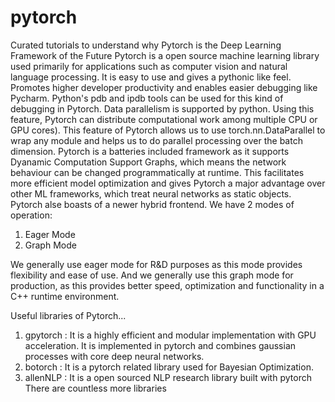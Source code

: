 # pytorch

Curated tutorials to understand why Pytorch is the Deep Learning Framework of the Future
Pytorch is a open source machine learning library used primarily for applications such as computer vision and natural language processing.
It is easy to use and gives a pythonic like feel. Promotes higher developer productivity and enables easier debugging like Pycharm. Python's pdb and ipdb tools can be used for this kind of debugging in Pytorch. Data 
parallelism is supported by python. Using this feature, Pytorch can distribute computational work among multiple CPU or GPU cores). This feature of Pytorch allows us to use torch.nn.DataParallel to wrap any module and helps us to do parallel processing over the batch dimension. Pytorch is a batteries included framework as it supports Dyanamic Computation Support Graphs, which means the network behaviour can be changed programmatically at runtime. This facilitates more efficient model optimization and gives Pytorch a major advantage over other ML frameworks, which treat neural networks as static objects. Pytorch alse boasts of a newer hybrid frontend. We have 2 modes of operation:
1. Eager Mode 
2. Graph Mode 

We generally use eager mode for R&D purposes as this mode provides flexibility and ease of use. And we generally use this graph mode for production, as this provides better speed, optimization and functionality in a C++ runtime environment. 

Useful libraries of Pytorch...

1. gpytorch : It is a highly efficient and modular implementation with GPU acceleration. It is implemented in pytorch and combines gaussian processes with core deep neural networks. 
2. botorch : It is a pytorch related library used for Bayesian Optimization. 
3. allenNLP : It is a open sourced NLP research library built with pytorch 
There are countless more libraries 

